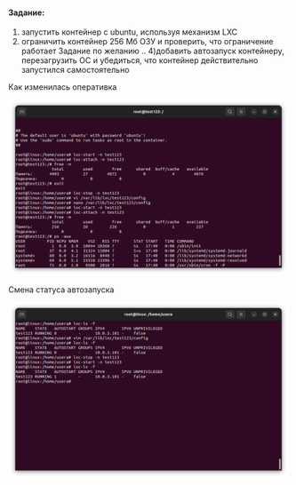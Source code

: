 #### Задание:
1) запустить контейнер с ubuntu, используя механизм LXC
2) ограничить контейнер 256 Мб ОЗУ и проверить, что ограничение работает
Задание по желанию ..
4)добавить автозапуск контейнеру, перезагрузить ОС и убедиться, что контейнер действительно запустился самостоятельно

Как изменилась оперативка

![слайд1](изменение_оперативки_в_контейнере.png)

Смена статуса автозапуска

![слайд2](добавлен_автозапуск.png)
